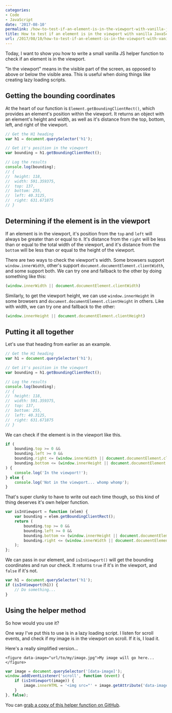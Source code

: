 ```yaml
---
categories:
- Code
- JavaScript
date: '2017-08-10'
permalink: /how-to-test-if-an-element-is-in-the-viewport-with-vanilla-javascript/
title: How to test if an element is in the viewport with vanilla JavaScript
url: /2017/08/10/how-to-test-if-an-element-is-in-the-viewport-with-vanilla-javascript
---
```


Today, I want to show you how to write a small vanilla JS helper function to check if an element is in the viewport.

"In the viewport" means in the visible part of the screen, as opposed to above or below the visible area. This is useful when doing things like creating lazy loading scripts.

## Getting the bounding coordinates

At the heart of our function is `Element.getBoundingClientRect()`, which provides an element's position within the viewport. It returns an object with an element's height and width, as well as it's distance from the top, bottom, left, and right of the viewport.

```javascript
// Get the H1 heading
var h1 = document.querySelector('h1');

// Get it's position in the viewport
var bounding = h1.getBoundingClientRect();

// Log the results
console.log(bounding);
// {
// 	height: 118,
// 	width: 591.359375,
// 	top: 137,
// 	bottom: 255,
// 	left: 40.3125,
// 	right: 631.671875
// }
```

## Determining if the element is in the viewport

If an element is in the viewport, it's position from the `top` and `left` will always be greater than or equal to `0`. It's distance from the `right` will be less than or equal to the total width of the viewport, and it's distance from the `bottom` will be less than or equal to the height of the viewport.

There are two ways to check the viewport's width. Some browsers support `window.innerWidth`, other's support `document.documentElement.clientWidth`, and some support both. We can try one and fallback to the other by doing something like this:

```javascript
(window.innerWidth || document.documentElement.clientWidth)
```

Similarly, to get the viewport height, we can use `window.innerHeight` in some browsers and `document.documentElement.clientHeight` in others. Like with width, we can try one and fallback to the other:

```javascript
(window.innerHeight || document.documentElement.clientHeight)
```

## Putting it all together

Let's use that heading from earlier as an example.

```javascript
// Get the H1 heading
var h1 = document.querySelector('h1');

// Get it's position in the viewport
var bounding = h1.getBoundingClientRect();

// Log the results
console.log(bounding);
// {
// 	height: 118,
// 	width: 591.359375,
// 	top: 137,
// 	bottom: 255,
// 	left: 40.3125,
// 	right: 631.671875
// }
```

We can check if the element is in the viewport like this.

```javascript
if (
	bounding.top >= 0 &&
	bounding.left >= 0 &&
	bounding.right <= (window.innerWidth || document.documentElement.clientWidth) &&
	bounding.bottom <= (window.innerHeight || document.documentElement.clientHeight)
) {
	console.log('In the viewport!');
} else {
	console.log('Not in the viewport... whomp whomp');
}
```

That's super clunky to have to write out each time though, so this kind of thing deserves it's own helper function.

```javascript
var isInViewport = function (elem) {
    var bounding = elem.getBoundingClientRect();
    return (
        bounding.top >= 0 &&
        bounding.left >= 0 &&
        bounding.bottom <= (window.innerHeight || document.documentElement.clientHeight) &&
        bounding.right <= (window.innerWidth || document.documentElement.clientWidth)
    );
};
```

We can pass in our element, and `isInViewport()` will get the bounding coordinates and run our check. It returns `true` if it's in the viewport, and `false` if it's not.

```javascript
var h1 = document.querySelector('h1');
if (isInViewport(h1)) {
    // Do something...
}
```

## Using the helper method

So how would you use it?

One way I've put this to use is in a lazy loading script. I listen for scroll events, and check if my image is in the viewport on scroll. If it is, I load it.

Here's a really simplified version...

```markup
<figure data-image="url/to/my/image.jpg">My image will go here...</figure>
```

```javascript
var image = document.querySelector('[data-image]');
window.addEventListener('scroll', function (event) {
	if (isInViewport(image)) {
		image.innerHTML = '<img src="' + image.getAttribute('data-image') + '">';
	}
}, false);
```

You can [grab a copy of this helper function on GitHub](https://github.com/cferdinandi/isInViewport).